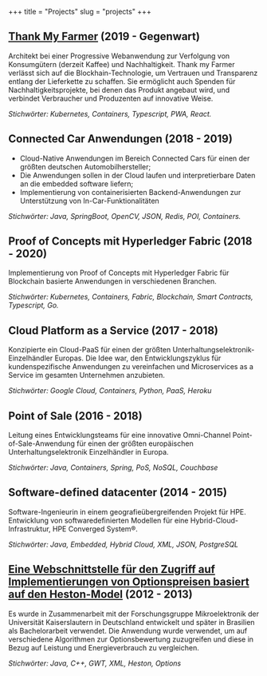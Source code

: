 +++
title = "Projects"
slug = "projects"
+++

## [Thank My Farmer](https://www.ibm.com/thought-leadership/coffee/) (2019 - Gegenwart)

Architekt bei einer Progressive Webanwendung zur Verfolgung von Konsumgütern (derzeit Kaffee) und Nachhaltigkeit. Thank my Farmer verlässt sich auf die Blockhain-Technologie, um Vertrauen und Transparenz entlang der Lieferkette zu schaffen. Sie ermöglicht auch Spenden für Nachhaltigkeitsprojekte, bei denen das Produkt angebaut wird, und verbindet Verbraucher und Produzenten auf innovative Weise.

*Stichwörter: Kubernetes, Containers, Typescript, PWA, React.*

## **Connected Car Anwendungen** (2018 - 2019)

- Cloud-Native Anwendungen im Bereich Connected Cars für einen der größten deutschen Automobilhersteller;
- Die Anwendungen sollen in der Cloud laufen und interpretierbare Daten an die embedded software liefern;
- Implementierung von containerisierten Backend-Anwendungen zur Unterstützung von In-Car-Funktionalitäten

*Stichwörter: Java, SpringBoot, OpenCV, JSON, Redis, POI, Containers.*

## **Proof of Concepts mit Hyperledger Fabric** (2018 - 2020)

Implementierung von Proof of Concepts mit Hyperledger Fabric für Blockchain basierte Anwendungen in verschiedenen Branchen.

*Stichwörter: Kubernetes, Containers, Fabric, Blockchain, Smart Contracts, Typescript, Go.*

## **Cloud Platform as a Service** (2017 - 2018)

Konzipierte ein Cloud-PaaS für einen der größten Unterhaltungselektronik-Einzelhändler Europas. Die Idee war, den Entwicklungszyklus für kundenspezifische Anwendungen zu vereinfachen und Microservices as a Service im gesamten Unternehmen anzubieten.

*Stichwörter: Google Cloud, Containers, Python, PaaS, Heroku*

## **Point of Sale** (2016 - 2018)

Leitung eines Entwicklungsteams für eine innovative Omni-Channel Point-of-Sale-Anwendung für einen der größten europäischen Unterhaltungselektronik Einzelhändler in Europa.

*Stichwörter: Java, Containers, Spring, PoS, NoSQL, Couchbase*

## **Software-defined datacenter** (2014 - 2015)

Software-Ingenieurin in einem geografieübergreifenden Projekt für HPE. Entwicklung von softwaredefinierten Modellen für eine Hybrid-Cloud-Infrastruktur, HPE Converged System®.

*Stichwörter: Java, Embedded, Hybrid Cloud, XML, JSON, PostgreSQL*

## [Eine Webschnittstelle für den Zugriff auf Implementierungen von Optionspreisen basiert auf den Heston-Model](https://lume.ufrgs.br/bitstream/handle/10183/86278/000909936.pdf) (2012 - 2013)

Es wurde in Zusammenarbeit mit der Forschungsgruppe Mikroelektronik der Universität Kaiserslautern in Deutschland entwickelt und später in Brasilien als Bachelorarbeit verwendet. Die Anwendung wurde verwendet, um auf verschiedene Algorithmen zur Optionsbewertung zuzugreifen und diese in Bezug auf Leistung und Energieverbrauch zu vergleichen.

*Stichwörter: Java, C++, GWT, XML, Heston, Options*
